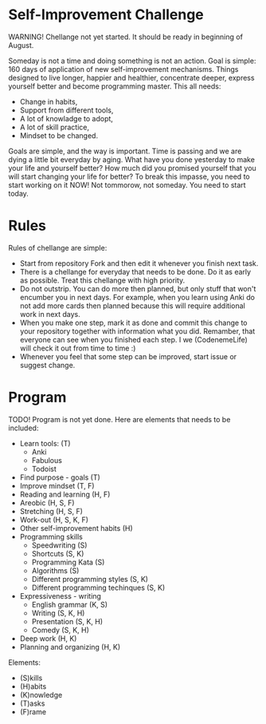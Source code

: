# Self-Improvement Challenge

WARNING! Chellange not yet started. It should be ready in beginning of August.

Someday is not a time and doing something is not an action. Goal is simple: 160 days of application of new self-improvement mechanisms. Things designed to live longer, happier and healthier, concentrate deeper, express yourself better and become programming master. This all needs:
 * Change in habits,
 * Support from different tools,
 * A lot of knowladge to adopt,
 * A lot of skill practice,
 * Mindset to be changed.
 
Goals are simple, and the way is important. Time is passing and we are dying a little bit everyday by aging. What have you done yesterday to make your life and yourself better? How much did you promised yourself that you will start changing your life for better? To break this impasse, you need to start working on it NOW! Not tommorow, not someday. You need to start today.

 # Rules

Rules of chellange are simple: 
 * Start from repository Fork and then edit it whenever you finish next task. 
 * There is a chellange for everyday that needs to be done. Do it as early as possible. Treat this chellange with high priority.
 * Do not outstrip. You can do more then planned, but only stuff that won't encumber you in next days. For example, when you learn using Anki do not add more cards then planned because this will require additional work in next days.
 * When you make one step, mark it as done and commit this change to your repository together with information what you did. Remamber, that everyone can see when you finished each step. I we (CodenemeLife) will check it out from time to time :)
 * Whenever you feel that some step can be improved, start issue or suggest change. 
 
  # Program
  
TODO! Program is not yet done. Here are elements that needs to be included:
 * Learn tools: (T)
      * Anki
      * Fabulous
      * Todoist
 * Find purpose - goals (T)
 * Improve mindset (T, F)
 * Reading and learning (H, F)
 * Areobic (H, S, F)
 * Stretching (H, S, F)
 * Work-out (H, S, K, F)
 * Other self-improvement habits (H)
 * Programming skills
      * Speedwriting (S)
      * Shortcuts (S, K)
      * Programming Kata (S)
      * Algorithms (S)
      * Different programming styles (S, K)
      * Different programming techinques (S, K)
 * Expressiveness - writing
      * English grammar (K, S)
      * Writing (S, K, H)
      * Presentation (S, K, H)
      * Comedy (S, K, H)
 * Deep work (H, K)
 * Planning and organizing (H, K)
 
 Elements: 
 * (S)kills
 * (H)abits
 * (K)nowledge
 * (T)asks
 * (F)rame

